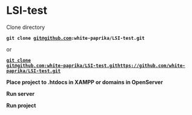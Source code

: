 # LSI-test

<p> Clone directory </p>

<strong><code>git clone git@github.com:white-paprika/LSI-test.git</code></strong><br>

or

<strong><code>[git clone git@github.com:white-paprika/LSI-test.git](https://github.com/white-paprika/LSI-test.git)https://github.com/white-paprika/LSI-test.git</code></strong><br>

<strong>Place project to .htdocs in XAMPP or domains in OpenServer</strong><br>

<strong>Run server</strong><br>

<strong>Run project</strong><br>
